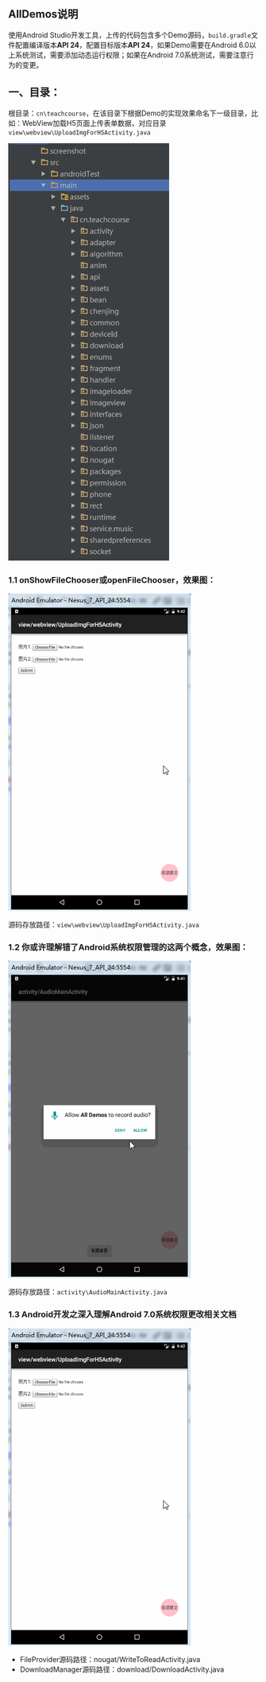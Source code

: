 ## AllDemos说明
使用Android Studio开发工具，上传的代码包含多个Demo源码，`build.gradle`文件配置编译版本**API 24**，配置目标版本**API 24**，如果Demo需要在Android 6.0以上系统测试，需要添加动态运行权限；如果在Android 7.0系统测试，需要注意行为的变更。

## 一、目录：
根目录：`cn\teachcourse`，在该目录下根据Demo的实现效果命名下一级目录，比如：WebView加载H5页面上传表单数据，对应目录`view\webview\UploadImgForH5Activity.java`

![AllDemos目录结构](screenshot/20170313173205.png)

### 1.1 onShowFileChooser或openFileChooser，效果图：
![](screenshot/201703131736.gif)

源码存放路径：`view\webview\UploadImgForH5Activity.java`

### 1.2 你或许理解错了Android系统权限管理的这两个概念，效果图：
![](screenshot/201703131740.gif)

源码存放路径：`activity\AudioMainActivity.java`

### 1.3 Android开发之深入理解Android 7.0系统权限更改相关文档
![](screenshot/201703131736.gif)

- FileProvider源码路径：nougat/WriteToReadActivity.java
- DownloadManager源码路径：download/DownloadActivity.java


